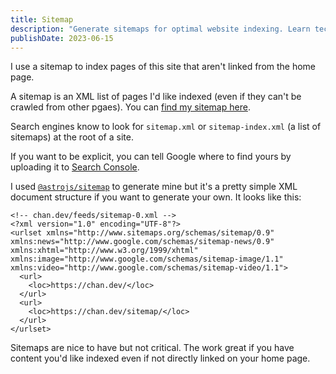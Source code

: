 ```yaml
---
title: Sitemap
description: "Generate sitemaps for optimal website indexing. Learn techniques to aid search engines in discovering and indexing your public (and hidden) pages."
publishDate: 2023-06-15
---
```


I use a sitemap to index pages of this site that aren't linked from the home page.

A sitemap is an XML list of pages I'd like indexed (even if they can't be crawled from other pgaes).
You can [find my sitemap here](https://chan.dev/sitemap-0.xml).

Search engines know to look for `sitemap.xml` or `sitemap-index.xml` (a list of sitemaps) at the root of a site.

If you want to be explicit, you can tell Google where to find yours by uploading it to [Search Console](https://search.google.com/search-console/sitemaps).

I used [`@astrojs/sitemap`](https://docs.astro.build/en/guides/integrations-guide/sitemap/) to generate mine but it's a pretty simple XML document structure if you want to generate your own.
It looks like this:

```
<!-- chan.dev/feeds/sitemap-0.xml -->
<?xml version="1.0" encoding="UTF-8"?>
<urlset xmlns="http://www.sitemaps.org/schemas/sitemap/0.9" xmlns:news="http://www.google.com/schemas/sitemap-news/0.9" xmlns:xhtml="http://www.w3.org/1999/xhtml" xmlns:image="http://www.google.com/schemas/sitemap-image/1.1" xmlns:video="http://www.google.com/schemas/sitemap-video/1.1">
  <url>
    <loc>https://chan.dev/</loc>
  </url>
  <url>
    <loc>https://chan.dev/sitemap/</loc>
  </url>
</urlset>
```

Sitemaps are nice to have but not critical.
The work great if you have content you'd like indexed even if not directly linked on your home page.
